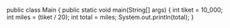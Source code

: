 public class Main {
    public static void main(String[] args) {
        int tiket = 10_000;
        int miles = (tiket / 20);
        int total = miles;
        System.out.println(total);
    }    
